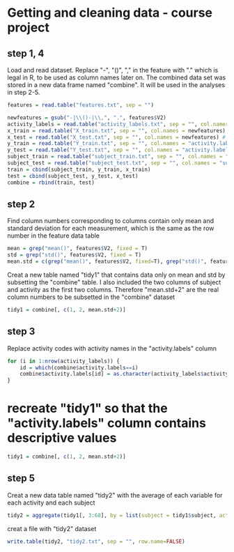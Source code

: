 Getting and cleaning data - course project
========================================================

## step 1, 4
Load and read dataset.
Replace "-", "()", "," in the feature with "." which is legal in R, to be used as column names later on.
The combined data set was stored in a new data frame named "combine". It will be used in the analyses in step 2-5.

```r
features = read.table("features.txt", sep = "")

newfeatures = gsub("-|\\()-|\\,", ".", features$V2)
activity_labels = read.table("activity_labels.txt", sep = "", col.names = c("label", "activity"))
x_train = read.table("X_train.txt", sep = "", col.names = newfeatures) # using "newfeatures" as column names so that column names do not contain illegal symbols
x_test = read.table("X_test.txt", sep = "", col.names = newfeatures) # same notation as above
y_train = read.table("Y_train.txt", sep = "", col.names = "activity.labels")
y_test = read.table("Y_test.txt", sep = "", col.names = "activity.labels")
subject_train = read.table("subject_train.txt", sep = "", col.names = "subject")
subject_test = read.table("subject_test.txt", sep = "", col.names = "subject")
train = cbind(subject_train, y_train, x_train)
test = cbind(subject_test, y_test, x_test)
combine = rbind(train, test)
```

## step 2

Find column numbers corresponding to columns contain only mean and standard deviation for each measurement, which is the same as the row number in the feature data table

```r
mean = grep("mean()", features$V2, fixed = T)
std = grep("std()", features$V2, fixed = T)
mean.std = c(grep("mean()", features$V2, fixed=T), grep("std()", features$V2, fixed = T))
```

Creat a new table named "tidy1" that contains data only on mean and std by subsetting the "combine" table. I also included the two columns of subject and activity as the first two columns. Therefore "mean.std+2" are the real column numbers to be subsetted in the "combine" dataset

```r
tidy1 = combine[, c(1, 2, mean.std+2)]
```

## step 3

Replace activity codes with activity names in the "activity.labels" column

```r
for (i in 1:nrow(activity_labels)) {
    id = which(combine$activity.labels==i)
    combine$activity.labels[id] = as.character(activity_labels$activity[i])
}
```

# recreate "tidy1" so that the "activity.labels" column contains descriptive values

```r
tidy1 = combine[, c(1, 2, mean.std+2)]
```

## step 5

Creat a new data table named "tidy2" with the average of each variable for each activity and each subject

```r
tidy2 = aggregate(tidy1[, 3:68], by = list(subject = tidy1$subject, activity = tidy1$activity.labels), FUN = mean)
```

creat a file with "tidy2" dataset

```r
write.table(tidy2, "tidy2.txt", sep = "", row.name=FALSE)
```


